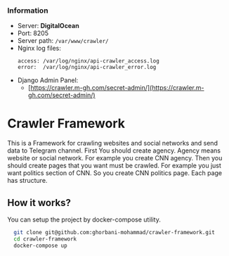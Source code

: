 ### Information

- Server: **DigitalOcean**
- Port: 8205
- Server path: `/var/www/crawler/`
- Nginx log files:
    ```
    access: /var/log/nginx/api-crawler_access.log
    error:  /var/log/nginx/api-crawler_error.log
    ```
- Django Admin Panel:
    * [https://crawler.m-gh.com/secret-admin/](https://crawler.m-gh.com/secret-admin/)



# Crawler Framework

This is a Framework for crawling websites and social networks and send data to Telegram channel. First You should create agency. Agency means website or social network. For example you create CNN agency. Then you should create pages that you want must be crawled. For example you just want politics section of CNN. So you create CNN politics page. Each page has structure. 


## How it works?

You can setup the project by docker-compose utility.

```bash
  git clone git@github.com:ghorbani-mohammad/crawler-framework.git
  cd crawler-framework
  docker-compose up
```
    
